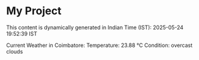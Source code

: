 # My Project

This content is dynamically generated in Indian Time (IST): 2025-05-24 19:52:39 IST


Current Weather in Coimbatore:
Temperature: 23.88 °C
Condition: overcast clouds
